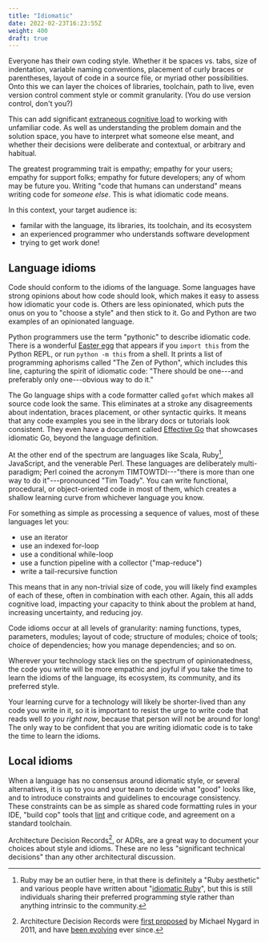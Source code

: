 ```yaml
---
title: "Idiomatic"
date: 2022-02-23T16:23:55Z
weight: 400
draft: true
---
```


Everyone has their own coding style. Whether it be spaces vs. tabs, size of indentation, variable naming conventions, placement of curly braces or parentheses, layout of code in a source file, or myriad other possibilities. Onto this we can layer the choices of libraries, toolchain, path to live, even version control comment style or commit granularity. (You do use version control, don't you?)

This can add significant [extraneous cognitive load](https://en.wikipedia.org/wiki/Cognitive_load) to working with unfamiliar code. As well as understanding the problem domain and the solution space, you have to interpret what someone else meant, and whether their decisions were deliberate and contextual, or arbitrary and habitual.

The greatest programming trait is empathy; empathy for your users; empathy for support folks; empathy for future developers; any of whom may be future you. Writing "code that humans can understand" means writing code for *someone else*. This is what idiomatic code means.

In this context, your target audience is:

- familar with the language, its libraries, its toolchain, and its ecosystem
- an experienced programmer who understands software development
- trying to get work done!

## Language idioms

Code should conform to the idioms of the language. Some languages have strong opinions about how code should look, which makes it easy to assess how idiomatic your code is. Others are less opinionated, which puts the onus on you to "choose a style" and then stick to it. Go and Python are two examples of an opinionated language.

Python programmers use the term "pythonic" to describe idiomatic code. There is a wonderful [Easter egg](https://en.wikipedia.org/wiki/Easter_egg_(media)) that appears if you `import this` from the Python REPL, or run `python -m this` from a shell. It prints a list of programming aphorisms called "The Zen of Python", which includes this line, capturing the spirit of idiomatic code: "There should be one---and preferably only one---obvious way to do it."

The Go language ships with a code formatter called `gofmt` which makes all source code look the same. This eliminates at a stroke any disagreements about indentation, braces placement, or other syntactic quirks. It means that any code examples you see in the library docs or tutorials look consistent. They even have a document called [Effective Go](https://go.dev/doc/effective_go) that showcases idiomatic Go, beyond the language definition.

At the other end of the spectrum are languages like Scala, Ruby[^ruby], JavaScript, and the venerable Perl. These languages are deliberately multi-paradigm; Perl coined the acronym TIMTOWTDI---"there is more than one way to do it"---pronounced "Tim Toady". You can write functional, procedural, or object-oriented code in most of them, which creates a shallow learning curve from whichever language you know.

For something as simple as processing a sequence of values, most of these languages let you:

- use an iterator
- use an indexed for-loop
- use a conditional while-loop
- use a function pipeline with a collector ("map-reduce")
- write a tail-recursive function

This means that in any non-trivial size of code, you will likely find examples of each of these, often in combination with each other. Again, this all adds cognitive load, impacting your capacity to think about the problem at hand, increasing uncertainty, and reducing joy.

Code idioms occur at all levels of granularity: naming functions, types, parameters, modules; layout of code; structure of modules; choice of tools; choice of dependencies; how you manage dependencies; and so on.

Wherever your technology stack lies on the spectrum of opinionatedness, the code you write will be more empathic and joyful if you take the time to learn the idioms of the language, its ecosystem, its community, and its preferred style.

Your learning curve for a technology will likely be shorter-lived than any code you write in it, so it is important to resist the urge to write code that reads well *to you right now*, because that person will not be around for long! The only way to be confident that you are writing idiomatic code is to take the time to learn the idioms.

## Local idioms

When a language has no consensus around idiomatic style, or several alternatives, it is up to you and your team to decide what "good" looks like, and to introduce constraints and guidelines to encourage consistency. These constraints can be as simple as shared code formatting rules in your IDE, "build cop" tools that [lint](https://en.wikipedia.org/wiki/Lint_(software)) and critique code, and agreement on a standard toolchain.

Architecture Decision Records[^adr], or ADRs, are a great way to document your choices about style and idioms. These are no less "significant technical decisions" than any other architectural discussion.

[^ruby]: Ruby may be an outlier here, in that there is definitely a "Ruby aesthetic" and various people have written about "[idiomatic Ruby](https://www.freecodecamp.org/news/idiomatic-ruby-writing-beautiful-code-6845c830c664/)", but this is still individuals sharing their preferred programming style rather than anything intrinsic to the community.

[^adr]: Architecture Decision Records were [first proposed](https://cognitect.com/blog/2011/11/15/documenting-architecture-decisions) by Michael Nygard in 2011, and have [been evolving](https://adr.github.io) ever since.
